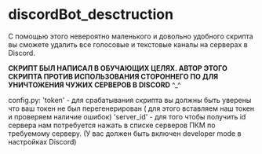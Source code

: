 # discordBot_desctruction

С помощью этого невероятно маленького и довольно удобного скрипта вы сможете
удалить все голосовые и текстовые каналы на серверах в Discord.

**СКРИПТ БЫЛ НАПИСАЛ В ОБУЧАЮЩИХ ЦЕЛЯХ. АВТОР ЭТОГО СКРИПТА ПРОТИВ ИСПОЛЬЗОВАНИЯ СТОРОННЕГО ПО ДЛЯ УНИЧТОЖЕНИЯ ЧУЖИХ СЕРВЕРОВ В DISCORD** ^_^

config.py:
'token' - для срабатывания скрипта вы должны быть уверены что ваш токен не был перегенерирован ( для этого вставляем наш токен и проверяем наличие ошибок) 
'server_id' - для того чтобы получить id сервера нам потребуется нажать в списке серверов ПКМ по требуемому серверу. (У вас должен быть включен developer mode в настройках Discord)
